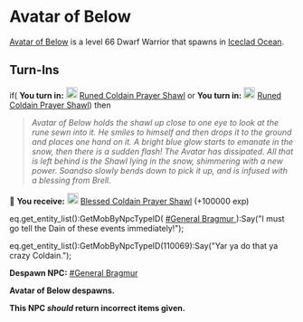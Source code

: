 # Avatar of Below



[Avatar of Below](/npc/110026) is a level 66 Dwarf Warrior that spawns in [Iceclad Ocean](/zone/110).



## Turn-Ins





if( **You turn in:** <img style="background:url(/static/icons/blank_slot.gif);width:20px;height:20px;" src="/static/icons/item_642.png" alt="" /> <a
                                href="/item/1199" data-url="1199" class="tooltip-link link">Runed Coldain Prayer Shawl</a> or  **You turn in:** <img style="background:url(/static/icons/blank_slot.gif);width:20px;height:20px;" src="/static/icons/item_642.png" alt="" /> <a
                                href="/item/8895" data-url="8895" class="tooltip-link link">Runed Coldain Prayer Shawl</a>) then 


>*Avatar of Below holds the shawl up close to one eye to look at the rune sewn into it. He smiles to himself and then drops it to the ground and places one hand on it. A bright blue glow starts to emanate in the snow, then there is a sudden flash! The Avatar has dissipated. All that is left behind is the Shawl lying in the snow, shimmering with a new power. Soandso slowly bends down to pick it up, and is infused with a blessing from Brell.*


 &#127873; **You receive:**  <img style="background:url(/static/icons/blank_slot.gif);width:20px;height:20px;" src="/static/icons/item_1118.png" alt="" /> <a
                                href="/item/1200" data-url="1200" class="tooltip-link link">Blessed Coldain Prayer Shawl</a> (+100000 exp)

 


eq.get_entity_list():GetMobByNpcTypeID( [\#General Bragmur ](/npc/110019)):Say("I must go tell the Dain of these events immediately!");


eq.get_entity_list():GetMobByNpcTypeID(110069):Say("Yar ya do that ya crazy Coldain.");


**Despawn NPC:**  [\#General Bragmur ](/npc/110019)


**Avatar of Below despawns.**

**This NPC *should* return incorrect items given.**
